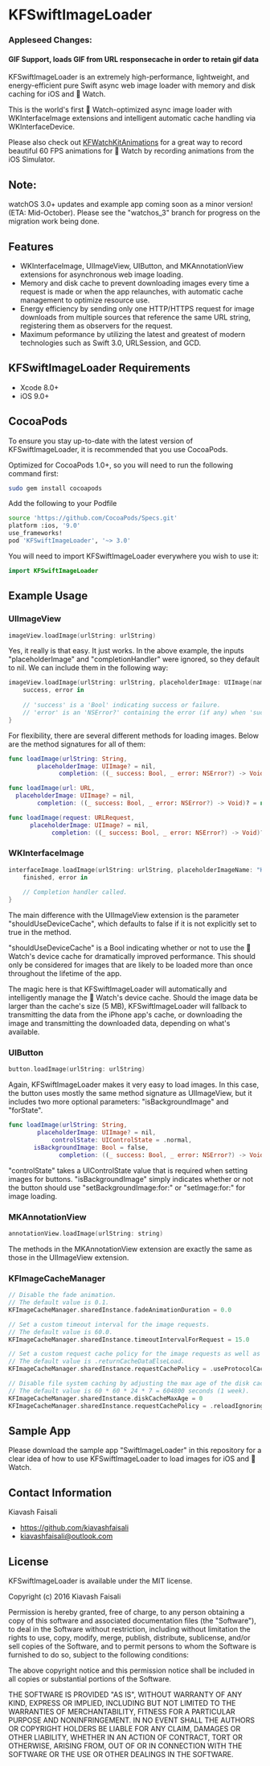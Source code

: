 # KFSwiftImageLoader

### Appleseed Changes:
#### GIF Support, loads GIF from URL responsecache in order to retain gif data

KFSwiftImageLoader is an extremely high-performance, lightweight, and energy-efficient pure Swift async web image loader with memory and disk caching for iOS and  Watch.

This is the world's first  Watch-optimized async image loader with WKInterfaceImage extensions and intelligent automatic cache handling via WKInterfaceDevice.

Please also check out [KFWatchKitAnimations](https://github.com/kiavashfaisali/KFWatchKitAnimations) for a great way to record beautiful 60 FPS animations for  Watch by recording animations from the iOS Simulator.

Note:
-----
watchOS 3.0+ updates and example app coming soon as a minor version! (ETA: Mid-October).
Please see the "watchos_3" branch for progress on the migration work being done.

## Features
* WKInterfaceImage, UIImageView, UIButton, and MKAnnotationView extensions for asynchronous web image loading.
* Memory and disk cache to prevent downloading images every time a request is made or when the app relaunches, with automatic cache management to optimize resource use.
* Energy efficiency by sending only one HTTP/HTTPS request for image downloads from multiple sources that reference the same URL string, registering them as observers for the request.
* Maximum peformance by utilizing the latest and greatest of modern technologies such as Swift 3.0, URLSession, and GCD.

## KFSwiftImageLoader Requirements
* Xcode 8.0+
* iOS 9.0+

## CocoaPods
To ensure you stay up-to-date with the latest version of KFSwiftImageLoader, it is recommended that you use CocoaPods.

Optimized for CocoaPods 1.0+, so you will need to run the following command first:
``` bash
sudo gem install cocoapods
```

Add the following to your Podfile
``` bash
source 'https://github.com/CocoaPods/Specs.git'
platform :ios, '9.0'
use_frameworks!
pod 'KFSwiftImageLoader', '~> 3.0'
```

You will need to import KFSwiftImageLoader everywhere you wish to use it:
``` swift
import KFSwiftImageLoader
```

## Example Usage
### UIImageView
``` swift
imageView.loadImage(urlString: urlString)
```

Yes, it really is that easy. It just works.
In the above example, the inputs "placeholderImage" and "completionHandler" were ignored, so they default to nil.
We can include them in the following way:
``` swift
imageView.loadImage(urlString: urlString, placeholderImage: UIImage(named: "KiavashFaisali")) {
    success, error in
    
    // 'success' is a 'Bool' indicating success or failure.
    // 'error' is an 'NSError?' containing the error (if any) when 'success' is 'false'.
}
```

For flexibility, there are several different methods for loading images.
Below are the method signatures for all of them:
``` swift
func loadImage(urlString: String,
        placeholderImage: UIImage? = nil,
              completion: ((_ success: Bool, _ error: NSError?) -> Void)? = nil)

func loadImage(url: URL,
  placeholderImage: UIImage? = nil,
        completion: ((_ success: Bool, _ error: NSError?) -> Void)? = nil)

func loadImage(request: URLRequest,
      placeholderImage: UIImage? = nil,
            completion: ((_ success: Bool, _ error: NSError?) -> Void)? = nil)
```

### WKInterfaceImage
``` swift
interfaceImage.loadImage(urlString: urlString, placeholderImageName: "KiavashFaisali", shouldUseDeviceCache: true) {
    finished, error in
    
    // Completion handler called.
}
```

The main difference with the UIImageView extension is the parameter "shouldUseDeviceCache", which defaults to false if it is not explicitly set to true in the method.

"shouldUseDeviceCache" is a Bool indicating whether or not to use the  Watch's device cache for dramatically improved performance. This should only be considered for images that are likely to be loaded more than once throughout the lifetime of the app.

The magic here is that KFSwiftImageLoader will automatically and intelligently manage the  Watch's device cache. Should the image data be larger than the cache's size (5 MB), KFSwiftImageLoader will fallback to transmitting the data from the iPhone app's cache, or downloading the image and transmitting the downloaded data, depending on what's available.

### UIButton
``` swift
button.loadImage(urlString: urlString)
```

Again, KFSwiftImageLoader makes it very easy to load images.
In this case, the button uses mostly the same method signature as UIImageView, but it includes two more optional parameters: "isBackgroundImage" and "forState".

``` swift
func loadImage(urlString: String,
        placeholderImage: UIImage? = nil,
            controlState: UIControlState = .normal,
       isBackgroundImage: Bool = false,
              completion: ((_ success: Bool, _ error: NSError?) -> Void)? = nil)
```

"controlState" takes a UIControlState value that is required when setting images for buttons.
"isBackgroundImage" simply indicates whether or not the button should use "setBackgroundImage:for:" or "setImage:for:" for image loading.

### MKAnnotationView
``` swift
annotationView.loadImage(urlString: string)
```

The methods in the MKAnnotationView extension are exactly the same as those in the UIImageView extension.

### KFImageCacheManager
``` swift
// Disable the fade animation.
// The default value is 0.1.
KFImageCacheManager.sharedInstance.fadeAnimationDuration = 0.0

// Set a custom timeout interval for the image requests.
// The default value is 60.0.
KFImageCacheManager.sharedInstance.timeoutIntervalForRequest = 15.0

// Set a custom request cache policy for the image requests as well as the session's configuration.
// The default value is .returnCacheDataElseLoad.
KFImageCacheManager.sharedInstance.requestCachePolicy = .useProtocolCachePolicy

// Disable file system caching by adjusting the max age of the disk cache and the request cache policy.
// The default value is 60 * 60 * 24 * 7 = 604800 seconds (1 week).
KFImageCacheManager.sharedInstance.diskCacheMaxAge = 0
KFImageCacheManager.sharedInstance.requestCachePolicy = .reloadIgnoringLocalCacheData
```

## Sample App
Please download the sample app "SwiftImageLoader" in this repository for a clear idea of how to use KFSwiftImageLoader to load images for iOS and  Watch.

## Contact Information
Kiavash Faisali
- https://github.com/kiavashfaisali
- kiavashfaisali@outlook.com

## License
KFSwiftImageLoader is available under the MIT license.

Copyright (c) 2016 Kiavash Faisali

Permission is hereby granted, free of charge, to any person obtaining a copy
of this software and associated documentation files (the "Software"), to deal
in the Software without restriction, including without limitation the rights
to use, copy, modify, merge, publish, distribute, sublicense, and/or sell
copies of the Software, and to permit persons to whom the Software is
furnished to do so, subject to the following conditions:

The above copyright notice and this permission notice shall be included in all
copies or substantial portions of the Software.

THE SOFTWARE IS PROVIDED "AS IS", WITHOUT WARRANTY OF ANY KIND, EXPRESS OR
IMPLIED, INCLUDING BUT NOT LIMITED TO THE WARRANTIES OF MERCHANTABILITY,
FITNESS FOR A PARTICULAR PURPOSE AND NONINFRINGEMENT. IN NO EVENT SHALL THE
AUTHORS OR COPYRIGHT HOLDERS BE LIABLE FOR ANY CLAIM, DAMAGES OR OTHER
LIABILITY, WHETHER IN AN ACTION OF CONTRACT, TORT OR OTHERWISE, ARISING FROM,
OUT OF OR IN CONNECTION WITH THE SOFTWARE OR THE USE OR OTHER DEALINGS IN THE
SOFTWARE.
